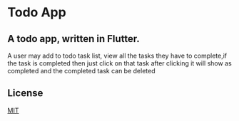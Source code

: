 # Todo App

##  A todo app, written in Flutter.
A user may add to todo task list, view all the tasks they have to complete,if the task is completed then just click on that task after clicking it will show as completed and the completed task can be deleted

## License
[MIT](https://choosealicense.com/licenses/mit/)

